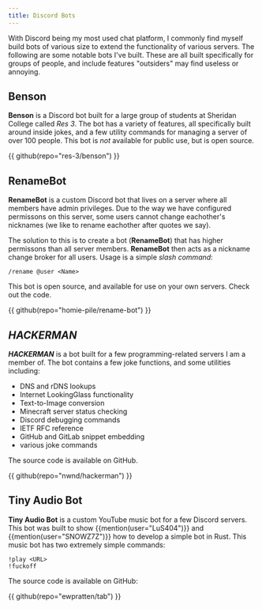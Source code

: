 ```yaml
---
title: Discord Bots
---
```


With Discord being my most used chat platform, I commonly find myself build bots of various size to extend the functionality of various servers. The following are some notable bots I've built. These are all built specifically for groups of people, and include features "outsiders" may find useless or annoying.

## Benson

**Benson** is a Discord bot built for a large group of students at Sheridan College called *Res 3*. The bot has a variety of features, all specifically built around inside jokes, and a few utility commands for managing a server of over 100 people. This bot is *not* available for public use, but is open source.

{{ github(repo="res-3/benson") }}

## RenameBot

**RenameBot** is a custom Discord bot that lives on a server where all members have admin privileges. Due to the way we have configured permissons on this server, some users cannot change eachother's nicknames (we like to rename eachother after quotes we say).

The solution to this is to create a bot (**RenameBot**) that has higher permissons than all server members. **RenameBot** then acts as a nickname change broker for all users. Usage is a simple *slash command*:

```text
/rename @user <Name>
```

This bot is open source, and available for use on your own servers. Check out the code.

{{ github(repo="homie-pile/rename-bot") }}

## *HACKERMAN*

***HACKERMAN*** is a bot built for a few programming-related servers I am a member of. The bot contains a few joke functions, and some utilities including:

- DNS and rDNS lookups
- Internet LookingGlass functionality
- Text-to-Image conversion
- Minecraft server status checking
- Discord debugging commands
- IETF RFC reference
- GitHub and GitLab snippet embedding
- various joke commands

The source code is available on GitHub.

{{ github(repo="nwnd/hackerman") }}

## Tiny Audio Bot

**Tiny Audio Bot** is a custom YouTube music bot for a few Discord servers. This bot was built to show {{mention(user="LuS404")}} and {{mention(user="SNOWZ7Z")}} how to develop a simple bot in Rust. This music bot has two extremely simple commands:

```text
!play <URL>
!fuckoff
```

The source code is available on GitHub:

{{ github(repo="ewpratten/tab") }}